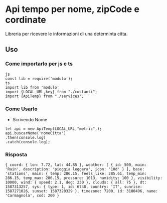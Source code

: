 # Api tempo per nome, zipCode e cordinate
Libreria per ricevere le informazioni di una determinta citta.

## Uso
### Come importarlo per js e ts

```
js
const lib = require('modulo');
ts
import lib from 'modulo'
import {LOCAL_URL,key} from "./costanti";
import {ApiTemp} from "./services";
```
### Come Usarlo
* Scrivendo Nome

````
let api = new ApiTemp(LOCAL_URL,"metric",);
api.buscarNome('nomeCitta')
.then(console.log)
.catch(console.log);
````
### Risposta
``{
    coord: { lon: 7.72, lat: 44.85 },
    weather: [
      {
        id: 500,
        main: 'Rain',
        description: 'pioggia leggera',
        icon: '10d'
      }
    ],
    base: 'stations',
    main: {
      temp: 286.15,
      feels_like: 285.61,
      temp_min: 286.15,
      temp_max: 286.15,
      pressure: 1013,
      humidity: 100
    },
    visibility: 10000,
    wind: { speed: 2.1, deg: 230 },
    clouds: { all: 75 },
    dt: 1587313257,
    sys: {
      type: 1,
      id: 6748,
      country: 'IT',
      sunrise: 1587271026,
      sunset: 1587320329
    },
    timezone: 7200,
    id: 3180496,
    name: 'Carmagnola',
    cod: 200
  }``

